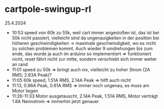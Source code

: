 # cartpole-swingup-rl

25.4.2024
- 10:53 speed von 60k zu 55k, weil cart immer angestoßen ist, das ist bei 50k nicht passiert, vielleicht sind da ungenauigkeiten in der position bei höheren geschwindigkeiten -> maximale geschwindigkeit, wo es nicht zu solchen problemen kommt. Auch wieder 9 umdrehungen bis zum ende, das wurde ja auch im arduino so implementiert => funktioniert nicht, reset fährt nicht zur mitte, sondern verschiebt sich immer weiter an rand
- 11:01 speed zu 50k => bringt auch nix, vielleicht zu hoher Strom (2A RMS; 2.83A Peak)?
- 11:05 60k speed, 1.51A RMS, 2.14A Peak => hilft auch nicht
- 11:13, 0.86A Peak, 0.61A RMS => immer noch ungenau, es muss am Motor liegen
- 11:26-11:33 Motor ausgetauscht, 2.14A Peak, 1.51A RMS, Motor verträgt 1.8A Nennstrom => immerhin jetzt genauer